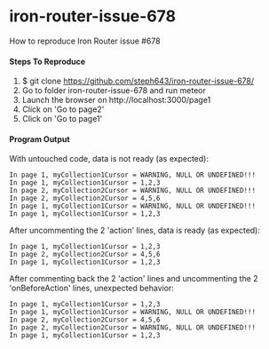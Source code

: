 iron-router-issue-678
=====================

How to reproduce Iron Router issue #678


<h4>Steps To Reproduce</h4>

1. $ git clone https://github.com/steph643/iron-router-issue-678/
2. Go to folder iron-router-issue-678 and run meteor
3. Launch the browser on http://localhost:3000/page1
4. Click on 'Go to page2'
5. Click on 'Go to page1'


<h4>Program Output</h4>

With untouched code, data is not ready (as expected):

```
In page 1, myCollection1Cursor = WARNING, NULL OR UNDEFINED!!!
In page 1, myCollection1Cursor = 1,2,3
In page 2, myCollection2Cursor = WARNING, NULL OR UNDEFINED!!!
In page 2, myCollection2Cursor = 4,5,6
In page 1, myCollection1Cursor = WARNING, NULL OR UNDEFINED!!!
In page 1, myCollection1Cursor = 1,2,3 
```
After uncommenting the 2 'action' lines, data is ready (as expected):
```
In page 1, myCollection1Cursor = 1,2,3
In page 2, myCollection2Cursor = 4,5,6
In page 1, myCollection1Cursor = 1,2,3
```
After commenting back the 2 'action' lines and uncommenting the 2 'onBeforeAction' lines, unexpected behavior:
```
In page 1, myCollection1Cursor = 1,2,3
In page 1, myCollection1Cursor = WARNING, NULL OR UNDEFINED!!!
In page 2, myCollection2Cursor = 4,5,6
In page 2, myCollection2Cursor = WARNING, NULL OR UNDEFINED!!!
In page 1, myCollection1Cursor = 1,2,3 
```

